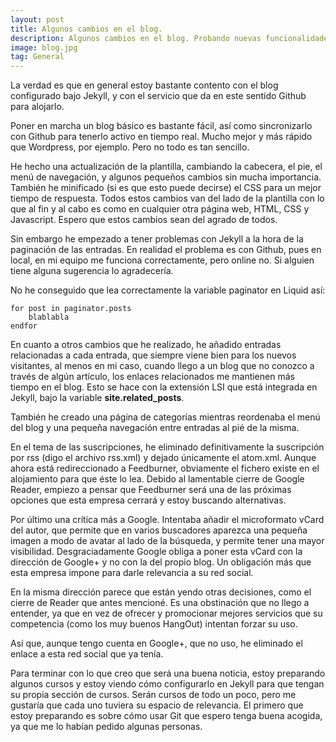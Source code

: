 ```yaml
---
layout: post
title: Algunos cambios en el blog.
description: Algunos cambios en el blog. Probando nuevas funcionalidades.
image: blog.jpg
tag: General
---
```


La verdad es que en general estoy bastante contento con el blog configurado bajo Jekyll, y con el servicio que da en este sentido Github para alojarlo.

Poner en marcha un blog básico es bastante fácil, así como sincronizarlo con Github para tenerlo activo en tiempo real. Mucho mejor y más rápido que Wordpress, por ejemplo. Pero no todo es tan sencillo.

He hecho una actualización de la plantilla, cambiando la cabecera, el pie, el menú de navegación, y algunos pequeños cambios sin mucha importancia. También he minificado (si es que esto puede decirse) el CSS para un mejor tiempo de respuesta. Todos estos cambios van del lado de la plantilla con lo que al fin y al cabo es como en cualquier otra página web, HTML, CSS y Javascript. Espero que estos cambios sean del agrado de todos.

Sin embargo he empezado a tener problemas con Jekyll a la hora de la paginación de las entradas. En realidad el problema es con Github, pues en local, en mi equipo me funciona correctamente, pero online no. Si alguien tiene alguna sugerencia lo agradecería.

No he conseguido que lea correctamente la variable paginator en Liquid así:

	for post in paginator.posts
		blablabla
	endfor

En cuanto a otros cambios que he realizado, he añadido entradas relacionadas a cada entrada, que siempre viene bien para los nuevos visitantes, al menos en mi caso, cuando llego a un blog que no conozco a través de algún artículo, los enlaces relacionados me mantienen más tiempo en el blog. Esto se hace con la extensión LSI que está integrada en Jekyll, bajo la variable **site.related_posts**.

También he creado una página de categorías mientras reordenaba el menú del blog y una pequeña navegación entre entradas al pié de la misma.

En el tema de las suscripciones, he eliminado definitivamente la suscripción por rss (digo el archivo rss.xml) y dejado únicamente el atom.xml. Aunque ahora está redireccionado a Feedburner, obviamente el fichero existe en el alojamiento para que éste lo lea. Debido al lamentable cierre de Google Reader, empiezo a pensar que Feedburner será una de las próximas opciones que esta empresa cerrará y estoy buscando alternativas.

Por último una crítica más a Google. Intentaba añadir el microformato vCard del autor, que permite que en varios buscadores aparezca una pequeña imagen a modo de avatar al lado de la búsqueda, y permite tener una mayor visibilidad. Desgraciadamente Google obliga a poner esta vCard con la dirección de Google+ y no con la del propio blog. Un obligación más que esta empresa impone para darle relevancia a su red social.

En la misma dirección parece que están yendo otras decisiones, como el cierre de Reader que antes mencioné. Es una obstinación que no llego a entender, ya que en vez de ofrecer y promocionar mejores servicios que su competencia (como los muy buenos HangOut) intentan forzar su uso.

Así que, aunque tengo cuenta en Google+, que no uso, he eliminado el enlace a esta red social que ya tenía.

Para terminar con lo que creo que será una buena noticia, estoy preparando algunos cursos y estoy viendo cómo configurarlo en Jekyll para que tengan su propia sección de cursos. Serán cursos de todo un poco, pero me gustaría que cada uno tuviera su espacio de relevancia. El primero que estoy preparando es sobre cómo usar Git que espero tenga buena acogida, ya que me lo habían pedido algunas personas.
